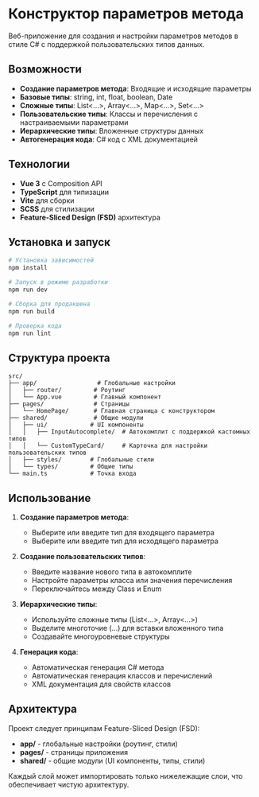 # Конструктор параметров метода

Веб-приложение для создания и настройки параметров методов в стиле C# с поддержкой пользовательских типов данных.

## Возможности

- **Создание параметров метода**: Входящие и исходящие параметры
- **Базовые типы**: string, int, float, boolean, Date
- **Сложные типы**: List<...>, Array<...>, Map<...>, Set<...>
- **Пользовательские типы**: Классы и перечисления с настраиваемыми параметрами
- **Иерархические типы**: Вложенные структуры данных
- **Автогенерация кода**: C# код с XML документацией

## Технологии

- **Vue 3** с Composition API
- **TypeScript** для типизации
- **Vite** для сборки
- **SCSS** для стилизации
- **Feature-Sliced Design (FSD)** архитектура

## Установка и запуск

```bash
# Установка зависимостей
npm install

# Запуск в режиме разработки
npm run dev

# Сборка для продакшена
npm run build

# Проверка кода
npm run lint
```

## Структура проекта

```
src/
├── app/                 # Глобальные настройки
│   ├── router/         # Роутинг
│   └── App.vue         # Главный компонент
├── pages/              # Страницы
│   └── HomePage/       # Главная страница с конструктором
├── shared/             # Общие модули
│   ├── ui/            # UI компоненты
│   │   ├── InputAutocomplete/  # Автокомплит с поддержкой кастомных типов
│   │   └── CustomTypeCard/     # Карточка для настройки пользовательских типов
│   ├── styles/        # Глобальные стили
│   └── types/         # Общие типы
└── main.ts            # Точка входа
```

## Использование

1. **Создание параметров метода**:
   - Выберите или введите тип для входящего параметра
   - Выберите или введите тип для исходящего параметра

2. **Создание пользовательских типов**:
   - Введите название нового типа в автокомплите
   - Настройте параметры класса или значения перечисления
   - Переключайтесь между Class и Enum

3. **Иерархические типы**:
   - Используйте сложные типы (List<...>, Array<...>)
   - Выделите многоточие (...) для вставки вложенного типа
   - Создавайте многоуровневые структуры

4. **Генерация кода**:
   - Автоматическая генерация C# метода
   - Автоматическая генерация классов и перечислений
   - XML документация для свойств классов

## Архитектура

Проект следует принципам Feature-Sliced Design (FSD):

- **app/** - глобальные настройки (роутинг, стили)
- **pages/** - страницы приложения
- **shared/** - общие модули (UI компоненты, типы, стили)

Каждый слой может импортировать только нижележащие слои, что обеспечивает чистую архитектуру. 
